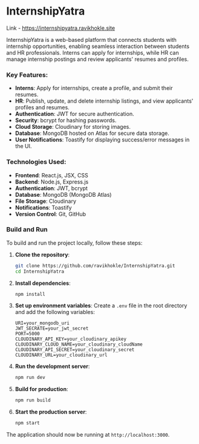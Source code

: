 # InternshipYatra

Link - https://internshipyatra.ravikhokle.site

InternshipYatra is a web-based platform that connects students with internship opportunities, enabling seamless interaction between students and HR professionals. Interns can apply for internships, while HR can manage internship postings and review applicants' resumes and profiles.

### Key Features:
- **Interns**: Apply for internships, create a profile, and submit their resumes.
- **HR**: Publish, update, and delete internship listings, and view applicants' profiles and resumes.
- **Authentication**: JWT for secure authentication.
- **Security**: bcrypt for hashing passwords.
- **Cloud Storage**: Cloudinary for storing images.
- **Database**: MongoDB hosted on Atlas for secure data storage.
- **User Notifications**: Toastify for displaying success/error messages in the UI.

### Technologies Used:
- **Frontend**: React.js, JSX, CSS
- **Backend**: Node.js, Express.js
- **Authentication**: JWT, bcrypt
- **Database**: MongoDB (MongoDB Atlas)
- **File Storage**: Cloudinary
- **Notifications**: Toastify
- **Version Control**: Git, GitHub

### Build and Run

To build and run the project locally, follow these steps:

1. **Clone the repository**:
    ```sh
    git clone https://github.com/ravikhokle/InternshipYatra.git
    cd InternshipYatra
    ```

2. **Install dependencies**:
    ```sh
    npm install
    ```

3. **Set up environment variables**:
    Create a `.env` file in the root directory and add the following variables:
    ```env
    URI=your_mongodb_uri
    JWT_SECRATE=your_jwt_secret
    PORT=5000
    CLOUDINARY_API_KEY=your_cloudinary_apikey
    CLOUDINARY_CLOUD_NAME=your_cloudinary_cloudName
    CLOUDINARY_API_SECRET=your_cloudinary_secret
    CLOUDINARY_URL=your_cloudinary_url
    ```

4. **Run the development server**:
    ```sh
    npm run dev
    ```

5. **Build for production**:
    ```sh
    npm run build
    ```

6. **Start the production server**:
    ```sh
    npm start
    ```

The application should now be running at `http://localhost:3000`.
